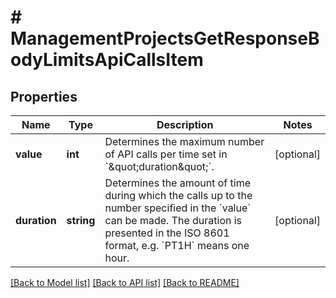 # # ManagementProjectsGetResponseBodyLimitsApiCallsItem

## Properties

Name | Type | Description | Notes
------------ | ------------- | ------------- | -------------
**value** | **int** | Determines the maximum number of API calls per time set in &#x60;\&quot;duration\&quot;&#x60;. | [optional]
**duration** | **string** | Determines the amount of time during which the calls up to the number specified in the &#x60;value&#x60; can be made. The duration is presented in the ISO 8601 format, e.g. &#x60;PT1H&#x60; means one hour. | [optional]

[[Back to Model list]](../../README.md#models) [[Back to API list]](../../README.md#endpoints) [[Back to README]](../../README.md)
